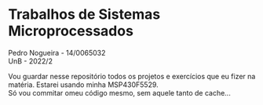 # Trabalhos de Sistemas Microprocessados

Pedro Nogueira - 14/0065032  
UnB - 2022/2  

Vou guardar nesse repositório todos os projetos e exercícios que eu fizer na matéria. Estarei usando minha MSP430F5529.  
Só vou commitar omeu código mesmo, sem aquele tanto de cache...  